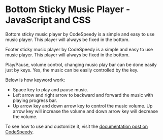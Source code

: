 # Bottom Sticky Music Player - JavaScript and CSS
Bottom sticky music player by CodeSpeedy is a simple and easy to use music player. This player will always be fixed in the bottom.

Footer sticky music player by CodeSpeedy is a simple and easy to use music player. This player will always be fixed in the bottom.

Play/Pause, volume control, changing music play bar can be done easily just by keys. Yes, the music can be easily controlled by the key.

Below is how keyword work:

- Space key to play and pause music.
- Left arrow and right arrow to backward and forward the music with playing progress bar.
- Up arrow key and down arrow key to control the music volume. Up arrow key will increase the volume and down arrow key will decrease the volume.

To see how to use and customize it, visit the [documentation post on CodeSpeedy](https://www.codespeedy.com/bottom-sticky-music-player-javascript-css/).
